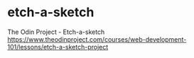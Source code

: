 # etch-a-sketch
The Odin Project - Etch-a-sketch
https://www.theodinproject.com/courses/web-development-101/lessons/etch-a-sketch-project
